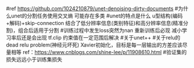 #ref
https://github.com/1024210879/unet-denoising-dirty-documents
#为什么unet的分割任务使用交叉熵
可能存在多类
#unet的特点是什么
u型结构(编码+解码)+skip-connection
结合了低分辨率信息(类别特征)和高分辨率信息(精准分割)，组合后适用于分割
#训练过程中发生loss突然为nan 重新训练后必现
减小学习率后还是会出现
tf.clip 约束值在一定范围后解决
#关于unet++
#关于relu的dead relu problem(神经元坏死)
Xavier初始化，目标是每一层输出的方差应该尽量相等
ref：https://www.cnblogs.com/shine-lee/p/11908610.html
#验证集的损失远远小于训练集损失
